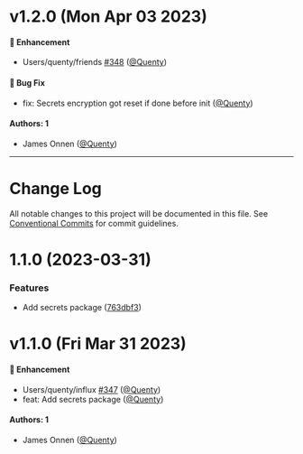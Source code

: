 # v1.2.0 (Mon Apr 03 2023)

#### 🚀 Enhancement

- Users/quenty/friends [#348](https://github.com/Quenty/NevermoreEngine/pull/348) ([@Quenty](https://github.com/Quenty))

#### 🐛 Bug Fix

- fix: Secrets encryption got reset if done before init ([@Quenty](https://github.com/Quenty))

#### Authors: 1

- James Onnen ([@Quenty](https://github.com/Quenty))

---

# Change Log

All notable changes to this project will be documented in this file.
See [Conventional Commits](https://conventionalcommits.org) for commit guidelines.

# 1.1.0 (2023-03-31)


### Features

* Add secrets package ([763dbf3](https://github.com/Quenty/NevermoreEngine/commit/763dbf3a391e44b868c105ff93fb26f387356cb9))





# v1.1.0 (Fri Mar 31 2023)

#### 🚀 Enhancement

- Users/quenty/influx [#347](https://github.com/Quenty/NevermoreEngine/pull/347) ([@Quenty](https://github.com/Quenty))
- feat: Add secrets package ([@Quenty](https://github.com/Quenty))

#### Authors: 1

- James Onnen ([@Quenty](https://github.com/Quenty))
